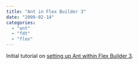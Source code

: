 ```yaml
---
title: "Ant in Flex Builder 3"
date: "2009-02-14"
categories: 
  - "ant"
  - "fdt"
  - "flex"
---
```


Initial tutorial on [setting up Ant within Flex Builder 3](http://hubflanger.com/building-flash-projects-with-ant-and-flex-builder-part-1/).
